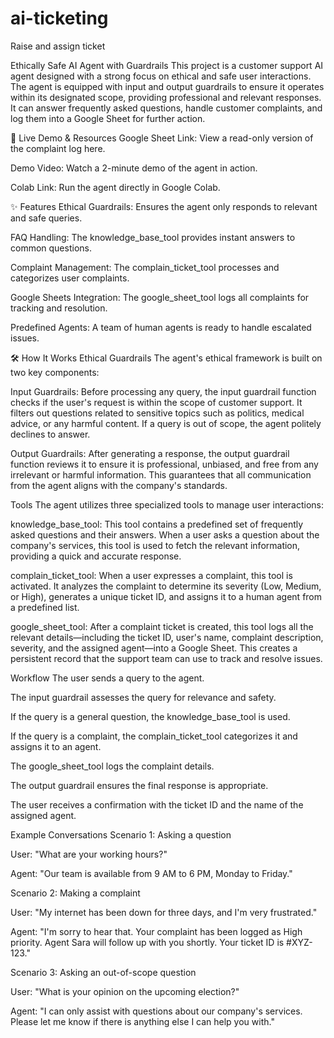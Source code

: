 # ai-ticketing
Raise and assign ticket

Ethically Safe AI Agent with Guardrails
This project is a customer support AI agent designed with a strong focus on ethical and safe user interactions. The agent is equipped with input and output guardrails to ensure it operates within its designated scope, providing professional and relevant responses. It can answer frequently asked questions, handle customer complaints, and log them into a Google Sheet for further action.

🚀 Live Demo & Resources
Google Sheet Link: View a read-only version of the complaint log here.

Demo Video: Watch a 2-minute demo of the agent in action.

Colab Link: Run the agent directly in Google Colab.

✨ Features
Ethical Guardrails: Ensures the agent only responds to relevant and safe queries.

FAQ Handling: The knowledge_base_tool provides instant answers to common questions.

Complaint Management: The complain_ticket_tool processes and categorizes user complaints.

Google Sheets Integration: The google_sheet_tool logs all complaints for tracking and resolution.

Predefined Agents: A team of human agents is ready to handle escalated issues.

🛠️ How It Works
Ethical Guardrails
The agent's ethical framework is built on two key components:

Input Guardrails: Before processing any query, the input guardrail function checks if the user's request is within the scope of customer support. It filters out questions related to sensitive topics such as politics, medical advice, or any harmful content. If a query is out of scope, the agent politely declines to answer.

Output Guardrails: After generating a response, the output guardrail function reviews it to ensure it is professional, unbiased, and free from any irrelevant or harmful information. This guarantees that all communication from the agent aligns with the company's standards.

Tools
The agent utilizes three specialized tools to manage user interactions:

knowledge_base_tool: This tool contains a predefined set of frequently asked questions and their answers. When a user asks a question about the company's services, this tool is used to fetch the relevant information, providing a quick and accurate response.

complain_ticket_tool: When a user expresses a complaint, this tool is activated. It analyzes the complaint to determine its severity (Low, Medium, or High), generates a unique ticket ID, and assigns it to a human agent from a predefined list.

google_sheet_tool: After a complaint ticket is created, this tool logs all the relevant details—including the ticket ID, user's name, complaint description, severity, and the assigned agent—into a Google Sheet. This creates a persistent record that the support team can use to track and resolve issues.

Workflow
The user sends a query to the agent.

The input guardrail assesses the query for relevance and safety.

If the query is a general question, the knowledge_base_tool is used.

If the query is a complaint, the complain_ticket_tool categorizes it and assigns it to an agent.

The google_sheet_tool logs the complaint details.

The output guardrail ensures the final response is appropriate.

The user receives a confirmation with the ticket ID and the name of the assigned agent.

Example Conversations
Scenario 1: Asking a question

User: "What are your working hours?"

Agent: "Our team is available from 9 AM to 6 PM, Monday to Friday."

Scenario 2: Making a complaint

User: "My internet has been down for three days, and I'm very frustrated."

Agent: "I'm sorry to hear that. Your complaint has been logged as High priority. Agent Sara will follow up with you shortly. Your ticket ID is #XYZ-123."

Scenario 3: Asking an out-of-scope question

User: "What is your opinion on the upcoming election?"

Agent: "I can only assist with questions about our company's services. Please let me know if there is anything else I can help you with."